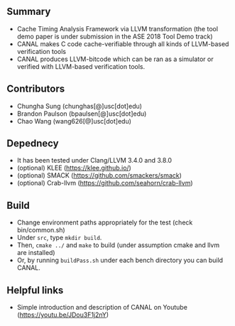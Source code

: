 ## Summary
 - Cache Timing Analysis Framework via LLVM transformation (the tool demo paper is under submission in the ASE 2018 Tool Demo track)
 - CANAL makes C code cache-verifiable through all kinds of LLVM-based verification tools
 - CANAL produces LLVM-bitcode which can be ran as a simulator or verified with LLVM-based verification tools.


## Contributors
 - Chungha Sung (chunghas[@]usc[dot]edu)
 - Brandon Paulson (bpaulsen[@]usc[dot]edu)
 - Chao Wang (wang626[@]usc[dot]edu)


## Depednecy
 - It has been tested under Clang/LLVM 3.4.0 and 3.8.0
 - (optional) KLEE (https://klee.github.io/)
 - (optional) SMACK (https://github.com/smackers/smack)
 - (optional) Crab-llvm (https://github.com/seahorn/crab-llvm)

## Build
 - Change environment paths appropriately for the test (check bin/common.sh)
 - Under ``src``, type ``mkdir build``.
 - Then, ``cmake ../`` and ``make`` to build (under assumption cmake and llvm are installed)
 - Or, by running ``buildPass.sh`` under each bench directory you can build CANAL.

## Helpful links
 - Simple introduction and description of CANAL on Youtube (https://youtu.be/JDou3F1j2nY)
